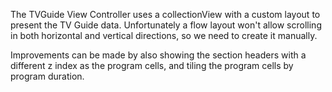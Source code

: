 The TVGuide View Controller uses a collectionView with a custom layout to present the TV Guide data. Unfortunately a flow layout won't allow scrolling in both horizontal and vertical directions, so we need to create it manually.

Improvements can be made by also showing the section headers with a different z index as the program cells, and tiling the program cells by program duration.


